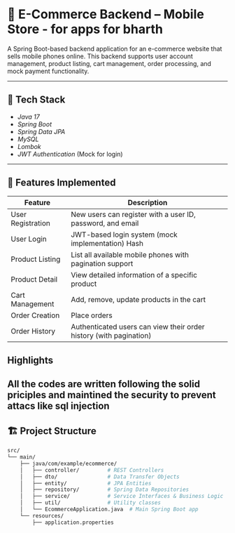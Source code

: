 # 📱 E-Commerce Backend – Mobile Store - for apps for bharth 

A Spring Boot-based backend application for an e-commerce website that sells mobile phones online. This backend supports user account management, product listing, cart management, order processing, and mock payment functionality.



---

## 🚀 Tech Stack

- *Java 17*
- *Spring Boot*
- *Spring Data JPA*
- *MySQL*
- *Lombok*
- *JWT Authentication*  (Mock for login)


---

## 🧰 Features Implemented

| Feature                 | Description                                                                 |
|------------------------|-----------------------------------------------------------------------------|
| User Registration      | New users can register with a user ID, password, and email                  |
| User Login             | JWT-based login system (mock implementation)   Hash                             |
| Product Listing        | List all available mobile phones with pagination support                    |
| Product Detail         | View detailed information of a specific product                             |
| Cart Management        | Add, remove, update products in the cart                                    |
| Order Creation         | Place orders                                    |
| Order History          | Authenticated users can view their order history (with pagination)          |

## Highlights 

All the codes are written following the solid priciples and maintined the security to prevent attacs like sql injection  
---

## 🏗 Project Structure

```bash
src/
└── main/
    ├── java/com/example/ecommerce/
    │   ├── controller/         # REST Controllers
    │   ├── dto/                # Data Transfer Objects
    │   ├── entity/             # JPA Entities
    │   ├── repository/         # Spring Data Repositories
    │   ├── service/            # Service Interfaces & Business Logic
    │   ├── util/               # Utility classes 
    │   └── EcommerceApplication.java  # Main Spring Boot app
    └── resources/
        ├── application.properties
      
